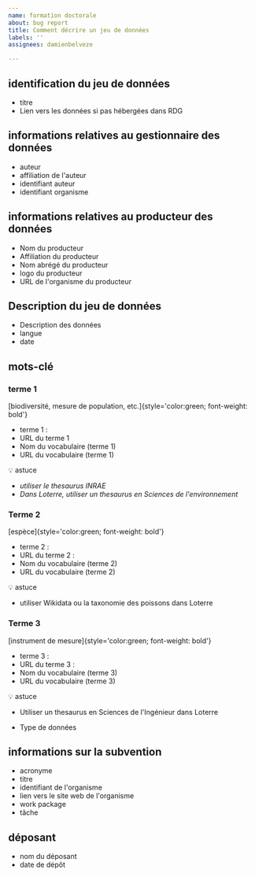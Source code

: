 ```yaml
---
name: formation doctorale
about: bug report
title: Comment décrire un jeu de données
labels: ''
assignees: damienbelveze

---
```


## identification du jeu de données

- titre   
- Lien vers les données si pas hébergées dans RDG  

## informations relatives au gestionnaire des données

- auteur  
- affiliation de l'auteur  
- identifiant auteur  
- identifiant organisme  

## informations relatives au producteur des données

- Nom 
 du producteur  
- Affiliation du producteur  
- Nom abrégé du producteur  
- logo du producteur  
- URL de l'organisme du producteur  

## Description du jeu de données  

- Description des données    
- langue  
- date  

## mots-clé 

### terme 1

[biodiversité, mesure de population, etc.]{style='color:green;  font-weight: bold'}  

- terme 1 :     
- URL du terme 1    
- Nom du vocabulaire (terme 1)  
- URL du vocabulaire (terme 1) 

:bulb: astuce

* *utiliser le thesaurus INRAE*
* *Dans Loterre, utiliser un thesaurus en Sciences de l'environnement*


### Terme 2 

[espèce]{style='color:green;  font-weight: bold'} 

- terme 2 :     
- URL du terme 2 :   
- Nom du vocabulaire (terme 2)  
- URL du vocabulaire (terme 2) 

:bulb: astuce

* utiliser Wikidata ou la taxonomie des poissons dans Loterre

### Terme 3 

[instrument de mesure]{style='color:green;  font-weight: bold'}      
- terme 3   :     
- URL du terme 3 :     
- Nom du vocabulaire (terme 3)    
- URL du vocabulaire (terme 3)  

:bulb: astuce

* Utiliser un thesaurus en Sciences de l'Ingénieur dans Loterre



- Type de données   
  
  
## informations sur la subvention

- acronyme  
- titre  
- identifiant de l'organisme    
- lien vers le site web de l'organisme  
- work package    
- tâche  
  
## déposant

- nom du déposant  
- date de dépôt
